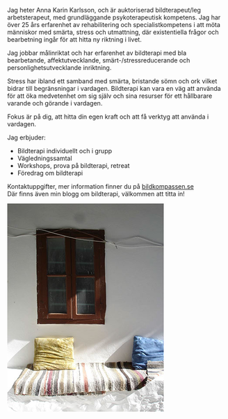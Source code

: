 Jag heter Anna Karin Karlsson, och är auktoriserad bildterapeut/leg arbetsterapeut, med grundläggande psykoterapeutisk kompetens. Jag har över 25 års erfarenhet av rehabilitering och specialistkompetens i att möta människor med smärta, stress och utmattning, där existentiella frågor och bearbetning ingår för att hitta ny riktning i livet.

Jag jobbar målinriktat och har erfarenhet av bildterapi med bla bearbetande, affektutvecklande, smärt-/stressreducerande och personlighetsutvecklande inriktning.

Stress har ibland ett samband med smärta, bristande sömn och ork vilket bidrar till begränsningar i vardagen. Bildterapi kan vara en väg att använda för att öka medvetenhet om sig själv och sina resurser för ett hållbarare varande och görande i vardagen.

Fokus är på dig, att hitta din egen kraft och att få verktyg att använda i vardagen.  

Jag erbjuder:
* Bildterapi individuellt och i grupp
* Vägledningssamtal
* Workshops, prova på bildterapi, retreat
* Föredrag om bildterapi
  
Kontaktuppgifter, mer information finner du på [bildkompassen.se](http://www.bildkompassen.se)  
Där finns även min blogg om bildterapi, välkommen att titta in!

![Kloser på Lesvos](images/Anna-Karin_foot.jpg)

